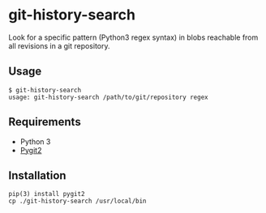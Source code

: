 # git-history-search

Look for a specific pattern (Python3 regex syntax) in blobs reachable from all
revisions in a git repository.

## Usage
```
$ git-history-search
usage: git-history-search /path/to/git/repository regex
```

## Requirements
* Python 3
* [Pygit2](https://github.com/libgit2/pygit2)

## Installation
```
pip(3) install pygit2
cp ./git-history-search /usr/local/bin
```
